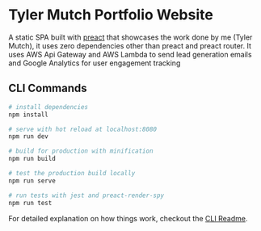 # Tyler Mutch Portfolio Website

A static SPA built with [preact](https://github.com/developit/preact) that showcases the work done by me (Tyler Mutch), it uses zero dependencies other than preact and preact router.
It uses AWS Api Gateway and AWS Lambda to send lead generation emails and Google Analytics for user engagement tracking

## CLI Commands

``` bash
# install dependencies
npm install

# serve with hot reload at localhost:8080
npm run dev

# build for production with minification
npm run build

# test the production build locally
npm run serve

# run tests with jest and preact-render-spy 
npm run test
```

For detailed explanation on how things work, checkout the [CLI Readme](https://github.com/developit/preact-cli/blob/master/README.md).